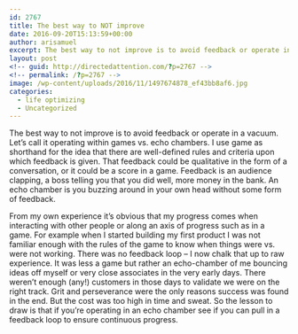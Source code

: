 ```yaml
---
id: 2767
title: The best way to NOT improve
date: 2016-09-20T15:13:59+00:00
author: arisamuel
excerpt: The best way to not improve is to avoid feedback or operate in a vacuum.
layout: post
<!-- guid: http://directedattention.com/?p=2767 -->
<!-- permalink: /?p=2767 -->
image: /wp-content/uploads/2016/11/1497674878_ef43bb8af6.jpg
categories:
  - life optimizing
  - Uncategorized
---
```

The best way to not improve is to avoid feedback or operate in a vacuum. Let&#8217;s call it operating within games vs. echo chambers. I use game as shorthand for the idea that there are well-defined rules and criteria upon which feedback is given. That feedback could be qualitative in the form of a conversation, or it could be a score in a game. Feedback is an audience clapping, a boss telling you that you did well, more money in the bank. An echo chamber is you buzzing around in your own head without some form of feedback.

From my own experience it&#8217;s obvious that my progress comes when interacting with other people or along an axis of progress such as in a game. For example when I started building my first product I was not familiar enough with the rules of the game to know when things were vs. were not working. There was no feedback loop &#8211; I now chalk that up to raw experience. It was less a game but rather an echo-chamber of me bouncing ideas off myself or very close associates in the very early days. There weren&#8217;t enough (any!) customers in those days to validate we were on the right track. Grit and perseverance were the only reasons success was found in the end. But the cost was too high in time and sweat. So the lesson to draw is that if you&#8217;re operating in an echo chamber see if you can pull in a feedback loop to ensure continuous progress.

&nbsp;